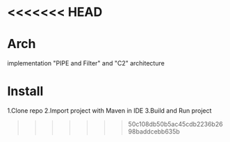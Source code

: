 <<<<<<< HEAD
=======
# Arch
implementation "PIPE and Filter" and "C2" architecture


# Install 
1.Clone repo 
2.Import project with Maven in IDE 
3.Build and Run project 

>>>>>>> 50c108db50b5ac45cdb2236b2698baddcebb635b
